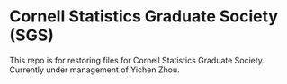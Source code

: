 # Cornell Statistics Graduate Society (SGS)

This repo is for restoring files for Cornell Statistics Graduate Society. Currently under management of Yichen Zhou.
